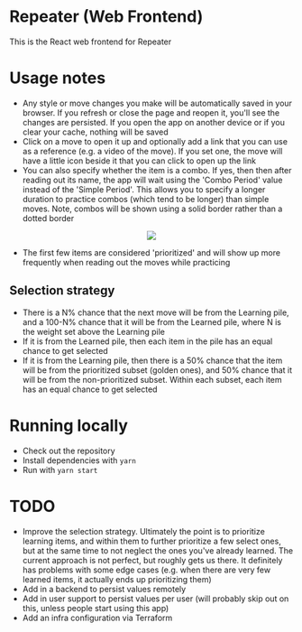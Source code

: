 # Repeater (Web Frontend)

This is the React web frontend for Repeater

# Usage notes

- Any style or move changes you make will be automatically saved in your browser. If you refresh or close the page and reopen it, you'll see the changes are persisted. If you open the app on another device or if you clear your cache, nothing will be saved
- Click on a move to open it up and optionally add a link that you can use as a reference (e.g. a video of the move). If you set one, the move will have a little icon beside it that you can click to open up the link
- You can also specify whether the item is a combo. If yes, then then after reading out its name, the app will wait using the 'Combo Period' value instead of the 'Simple Period'. This allows you to specify a longer duration to practice combos (which tend to be longer) than simple moves. Note, combos will be shown using a solid border rather than a dotted border

<p align="center">
  <img src="https://user-images.githubusercontent.com/3508147/160731524-7dc09e01-1cea-4f6d-a179-b975d70f054f.png" />
</p>

- The first few items are considered 'prioritized' and will show up more frequently when reading out the moves while practicing


## Selection strategy

- There is a N% chance that the next move will be from the Learning pile, and a 100-N% chance that it will be from the Learned pile, where N is the weight set above the Learning pile
- If it is from the Learned pile, then each item in the pile has an equal chance to get selected
- If it is from the Learning pile, then there is a 50% chance that the item will be from the prioritized subset (golden ones), and 50% chance that it will be from the non-prioritized subset. Within each subset, each item has an equal chance to get selected


# Running locally

- Check out the repository
- Install dependencies with `yarn`
- Run with `yarn start`


# TODO

- Improve the selection strategy. Ultimately the point is to prioritize learning items, and within them to further prioritize a few select ones, but at the same time to not neglect the ones you've already learned. The current approach is not perfect, but roughly gets us there. It definitely has problems with some edge cases (e.g. when there are very few learned items, it actually ends up prioritizing them)
- Add in a backend to persist values remotely
- Add in user support to persist values per user (will probably skip out on this, unless people start using this app)
- Add an infra configuration via Terraform
